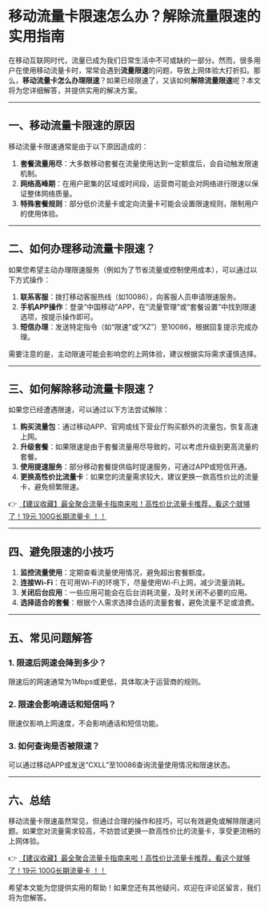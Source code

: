 # 移动流量卡限速怎么办？解除流量限速的实用指南

在移动互联网时代，流量已成为我们日常生活中不可或缺的一部分。然而，很多用户在使用移动流量卡时，常常会遇到**流量限速**的问题，导致上网体验大打折扣。那么，**移动流量卡怎么办理限速**？如果已经限速了，又该如何**解除流量限速**呢？本文将为您详细解答，并提供实用的解决方案。

---

## 一、移动流量卡限速的原因

移动流量卡限速通常是由于以下原因造成的：

1. **套餐流量用尽**：大多数移动套餐在流量使用达到一定额度后，会自动触发限速机制。
2. **网络高峰期**：在用户密集的区域或时间段，运营商可能会对网络进行限速以保证整体网络质量。
3. **特殊套餐规则**：部分低价流量卡或定向流量卡可能会设置限速规则，限制用户的使用体验。

---

## 二、如何办理移动流量卡限速？

如果您希望主动办理限速服务（例如为了节省流量或控制使用成本），可以通过以下方式操作：

1. **联系客服**：拨打移动客服热线（如10086），向客服人员申请限速服务。
2. **手机APP操作**：登录“中国移动”APP，在“流量管理”或“套餐设置”中找到限速选项，按提示操作即可。
3. **短信办理**：发送特定指令（如“限速”或“XZ”）至10086，根据回复提示完成办理。

需要注意的是，主动限速可能会影响您的上网体验，建议根据实际需求谨慎选择。

---

## 三、如何解除移动流量卡限速？

如果您已经遭遇限速，可以通过以下方法尝试解除：

1. **购买流量包**：通过移动APP、官网或线下营业厅购买额外的流量包，恢复高速上网。
2. **升级套餐**：如果限速是由于套餐流量用尽导致的，可以考虑升级到更高流量的套餐。
3. **使用提速服务**：部分移动套餐提供临时提速服务，可通过APP或短信开通。
4. **更换高性价比流量卡**：如果您的流量需求较大，建议更换一款高性价比的流量卡，避免频繁限速。

👉 [【建议收藏】最全聚合流量卡指南来啦！高性价比流量卡推荐，看这个就够了！19元 100G长期流量卡 ！！](https://bit.ly/Liuliangka)

---

## 四、避免限速的小技巧

1. **监控流量使用**：定期查看流量使用情况，避免超出套餐额度。
2. **连接Wi-Fi**：在可用Wi-Fi的环境下，尽量使用Wi-Fi上网，减少流量消耗。
3. **关闭后台应用**：一些应用可能会在后台消耗流量，及时关闭不必要的应用。
4. **选择适合的套餐**：根据个人需求选择合适的流量套餐，避免流量不足或浪费。

---

## 五、常见问题解答

### 1. 限速后网速会降到多少？
限速后的网速通常为1Mbps或更低，具体取决于运营商的规则。

### 2. 限速会影响通话和短信吗？
限速仅影响上网速度，不会影响通话和短信功能。

### 3. 如何查询是否被限速？
可以通过移动APP或发送“CXLL”至10086查询流量使用情况和限速状态。

---

## 六、总结

移动流量卡限速虽然常见，但通过合理的操作和技巧，可以有效避免或解除限速问题。如果您对流量需求较高，不妨尝试更换一款高性价比的流量卡，享受更流畅的上网体验。

👉 [【建议收藏】最全聚合流量卡指南来啦！高性价比流量卡推荐，看这个就够了！19元 100G长期流量卡 ！！](https://bit.ly/Liuliangka)

希望本文能为您提供实用的帮助！如果您还有其他疑问，欢迎在评论区留言，我们将为您解答。